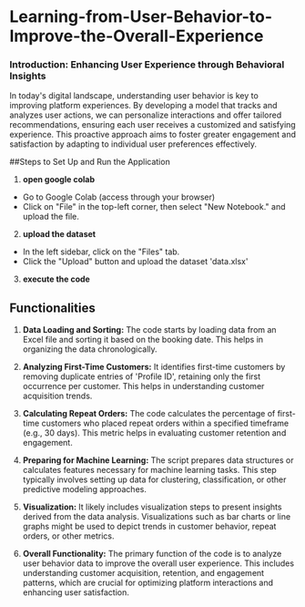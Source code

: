 # Learning-from-User-Behavior-to-Improve-the-Overall-Experience
### Introduction: Enhancing User Experience through Behavioral Insights
In today's digital landscape, understanding user behavior is key to improving platform experiences. By developing a model that tracks and analyzes user actions, we can personalize interactions and offer tailored recommendations, ensuring each user receives a customized and satisfying experience. This proactive approach aims to foster greater engagement and satisfaction by adapting to individual user preferences effectively.

##Steps to Set Up and Run the Application
1. **open google colab**
- Go to Google Colab (access through your browser)
- Click on "File" in the top-left corner, then select "New Notebook." and upload the file.

2. **upload the dataset**
- In the left sidebar, click on the "Files" tab.
- Click the "Upload" button and upload the dataset 'data.xlsx'

3. **execute the code**

## Functionalities
1. **Data Loading and Sorting:**
The code starts by loading data from an Excel file and sorting it based on the booking date. This helps in organizing the data chronologically.

2. **Analyzing First-Time Customers:**
It identifies first-time customers by removing duplicate entries of 'Profile ID', retaining only the first occurrence per customer. This helps in understanding customer acquisition trends.

3. **Calculating Repeat Orders:**
The code calculates the percentage of first-time customers who placed repeat orders within a specified timeframe (e.g., 30 days). This metric helps in evaluating customer retention and engagement.

4. **Preparing for Machine Learning:**
The script prepares data structures or calculates features necessary for machine learning tasks. This step typically involves setting up data for clustering, classification, or other predictive modeling approaches.

5. **Visualization:**
It likely includes visualization steps to present insights derived from the data analysis. Visualizations such as bar charts or line graphs might be used to depict trends in customer behavior, repeat orders, or other metrics.

6. **Overall Functionality:**
The primary function of the code is to analyze user behavior data to improve the overall user experience. This includes understanding customer acquisition, retention, and engagement patterns, which are crucial for optimizing platform interactions and enhancing user satisfaction.
